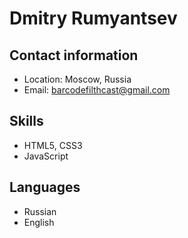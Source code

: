 # Dmitry Rumyantsev 
## Contact information
* Location: Moscow, Russia
* Email: barcodefilthcast@gmail.com
## Skills
* HTML5, CSS3
* JavaScript
## Languages
* Russian
* English
